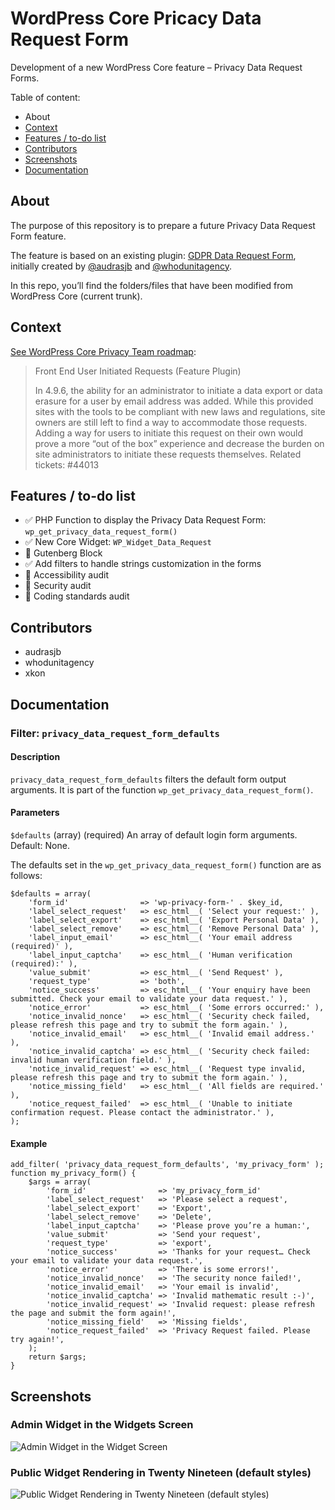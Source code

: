 # WordPress Core Pricacy Data Request Form

Development of a new WordPress Core feature – Privacy Data Request Forms.

Table of content:

- About
- [Context](https://github.com/audrasjb/wp-core-privacy-data-request-form#context)
- [Features / to-do list](https://github.com/audrasjb/wp-core-privacy-data-request-form#features--to-do-list)
- [Contributors](https://github.com/audrasjb/wp-core-privacy-data-request-form#contributors)
- [Screenshots](https://github.com/audrasjb/wp-core-privacy-data-request-form#screenshots)
- [Documentation](https://github.com/audrasjb/wp-core-privacy-data-request-form#documentation)

## About

The purpose of this repository is to prepare a future Privacy Data Request Form feature.

The feature is based on an existing plugin: [GDPR Data Request Form](https://wordpress.org/plugins/gdpr-data-request-form/), initially created by [@audrasjb](https://profiles.wordpress.org/audrasjb) and [@whodunitagency](https://profiles.wordpress.org/whodunitagency/).

In this repo, you’ll find the folders/files that have been modified from WordPress Core (current trunk).

## Context

[See WordPress Core Privacy Team roadmap](https://make.wordpress.org/core/roadmap/privacy/):

> Front End User Initiated Requests (Feature Plugin)
> 
> In 4.9.6, the ability for an administrator to initiate a data export or data erasure for a user by email address was added. While this provided sites with the tools to be compliant with new laws and regulations, site owners are still left to find a way to accommodate those requests. Adding a way for users to initiate this request on their own would prove a more “out of the box” experience and decrease the burden on site administrators to initiate these requests themselves.
> Related tickets: #44013

## Features / to-do list

- ✅ PHP Function to display the Privacy Data Request Form: `wp_get_privacy_data_request_form()`
- ✅ New Core Widget: `WP_Widget_Data_Request`
- 🔲 Gutenberg Block
- ✅ Add filters to handle strings customization in the forms
- 🔲 Accessibility audit
- 🔲 Security audit
- 🔲 Coding standards audit

## Contributors

- audrasjb
- whodunitagency
- xkon

## Documentation

### Filter: `privacy_data_request_form_defaults`

#### Description

`privacy_data_request_form_defaults` filters the default form output arguments. It is part of the function `wp_get_privacy_data_request_form()`.

#### Parameters

`$defaults` (array) (required) An array of default login form arguments. Default: None.

The defaults set in the `wp_get_privacy_data_request_form()` function are as follows:

	$defaults = array(
		'form_id'                => 'wp-privacy-form-' . $key_id,
		'label_select_request'   => esc_html__( 'Select your request:' ),
		'label_select_export'    => esc_html__( 'Export Personal Data' ),
		'label_select_remove'    => esc_html__( 'Remove Personal Data' ),
		'label_input_email'      => esc_html__( 'Your email address (required)' ),
		'label_input_captcha'    => esc_html__( 'Human verification (required):' ),
		'value_submit'           => esc_html__( 'Send Request' ),
		'request_type'           => 'both',
		'notice_success'         => esc_html__( 'Your enquiry have been submitted. Check your email to validate your data request.' ),
		'notice_error'           => esc_html__( 'Some errors occurred:' ),
		'notice_invalid_nonce'   => esc_html__( 'Security check failed, please refresh this page and try to submit the form again.' ),
		'notice_invalid_email'   => esc_html__( 'Invalid email address.' ),
		'notice_invalid_captcha' => esc_html__( 'Security check failed: invalid human verification field.' ),
		'notice_invalid_request' => esc_html__( 'Request type invalid, please refresh this page and try to submit the form again.' ),
		'notice_missing_field'   => esc_html__( 'All fields are required.' ),
		'notice_request_failed'  => esc_html__( 'Unable to initiate confirmation request. Please contact the administrator.' ),
	);

#### Example

```
add_filter( 'privacy_data_request_form_defaults', 'my_privacy_form' );
function my_privacy_form() {
	$args = array(
		'form_id'                => 'my_privacy_form_id'
		'label_select_request'   => 'Please select a request',
		'label_select_export'    => 'Export',
		'label_select_remove'    => 'Delete', 
		'label_input_captcha'    => 'Please prove you’re a human:',
		'value_submit'           => 'Send your request',
		'request_type'           => 'export',
		'notice_success'         => 'Thanks for your request… Check your email to validate your data request.',
		'notice_error'           => 'There is some errors!',
		'notice_invalid_nonce'   => 'The security nonce failed!',
		'notice_invalid_email'   => 'Your email is invalid',
		'notice_invalid_captcha' => 'Invalid mathematic result :-)',
		'notice_invalid_request' => 'Invalid request: please refresh the page and submit the form again!',
		'notice_missing_field'   => 'Missing fields',
		'notice_request_failed'  => 'Privacy Request failed. Please try again!',
	);
	return $args;
}
```

## Screenshots

### Admin Widget in the Widgets Screen

![Admin Widget in the Widget Screen](https://jeanbaptisteaudras.com/images/privacy-widget-admin.png)

### Public Widget Rendering in Twenty Nineteen (default styles)

![Public Widget Rendering in Twenty Nineteen (default styles)](https://jeanbaptisteaudras.com/images/privacy-widget-public.png)
